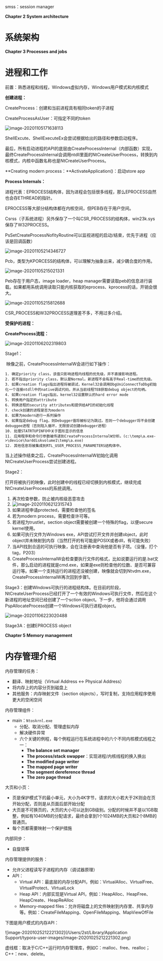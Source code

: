 smss：session manager

**Chapter 2 System architecture**

# 系统架构

**Chapter 3 Processes and jobs**

# 进程和工作

前置：熟悉进程和线程，Windows虚拟内存，Windows用户模式和内核模式

**创建进程：**

CreateProcess：创建和当前进程具有相同token的子进程

CreateProcessAsUser：可指定不同的token

![image-20201105171638113](notes.assets/image-20201105171638113.png)

ShellExcute、ShellExecuteEx会尝试根据给出的路径和参数启动程序。

最后，所有启动进程的API的底层由CreateProcessInternal（内部函数）实现，最终CreateProcessInternal会调用ntdll里面的NtCreateUserProcess，转换到内核模式，内核中函数名称也是NtCreateUserProcess。

**Creating modern process：**ActivateApplication()：启动store app

**Process Internals：**

进程代表：EPROCESS结构体，因为进程会包括很多线程，那么EPROCESS自然也会存ETHREAD的指针。

EPROCESS等大部分结构体都在内核空间，但PEB存在于用户空间。

Csrss（子系统进程）另外保存了一个叫CSR_PROCESS的结构体，win23k.sys保存了W32PROCESS。

PsSetCreateProcessNofityRoutine可以监视进程的启动/结束，优先于进程（应该是回调函数）

![image-20201105214346727](notes.assets/image-20201105214346727.png)

Pcb，类型为KPORCESS的结构体，可以理解为抽象出来，减少耦合度的作用。

![image-20201105215021331](notes.assets/image-20201105215021331.png)

Peb存在于用户态，image loader，heap manager需要读取peb的信息进行装载。如果都用系统调用读取只能内核获取的eprocess、kprocess的话，开销会很大。

![image-20201105215812688](notes.assets/image-20201105215812688.png)

CSR_PROCESS和W32PROCESS道理差不多，不用过多介绍。

**受保护的进程：**

**CreateProcess流程：**

![image-20201106202319803](notes.assets/image-20201106202319803.png)

Stage1：

​	映像之前，CreateProcessInternalW会进行如下操作：

	1. 确定priority class，该值只影响进程内线程的优先级，并不直接影响进程。
 	2. 若不指出priority class，默认是Normal。新进程不会有高于Real-time的优先级。
 	3. 如果creation flags指出进程将被调试，Kernel32会调用DbgUniConnectToDbg初始化一个连接ntdll中的native调试代码，并从当前线程TEB获取debug object的句柄。
 	4. 如果creation flags指出，kernel32设置默认的hard error mode
 	5. 转换用户指定的attribute
 	6. 转换进程的security attributes和提供给API的初始化线程
 	7. check创建的进程是否为modern
 	8. 如果为modern进行一系列操作
 	9. 如果指定debug flag，则Debugger值将被标记为跳过。否则一个debugger将不会创建debuggee进程（否则陷入循环，无限尝试创建debugger进程）
 	10. 处理STATRTUPINFO中关于图形显示的信息
 	11. 应用程序和命令行参数被传递到CreateProcessInternalW分析。(c:\temp\a.exe->\device\harddiskvolume1\temp\a.exe)
 	12. 其他信息将被集成到RTL_USER_PROCESS_PARAMETERS结构体中。

当上述操作结束之后，CreateProcessInternalW初始化调用NtCreateUserProcess尝试创建进程。

Stage2：

​	打开将被执行的映像，此时创建中的线程已经切换到内核模式，继续完成NtCreateUserProcess的系统调用。

1. 再次检查参数，防止被内核级恶意攻击
2. ![image-20201106212315743](notes.assets/image-20201106212315743.png)
3. 如果进程申请protected，需要检查他的签名
4. 若为modern process，需要检查许可等。
5. 若进程为trustlet，section object需要被创建一个特殊的flag，以便secure kernel使用。
6. 如果可执行文件为Windows exe，API尝试打开文件并创建object，此时object并未映射到内存（当然打开的有可能是POSIX或者dll，有可能失败）
7. 当API找到合适的可执行映象，会在注册表中查询他是否有子项。（没懂，打个tag，P203）
8. CreateProcessInternalW会检查要执行文件的格式，比如说要运行的是.bat文件，那么启动的进程就是cmd.exe，如果是exe则检查他的位数、是否可兼容运行等。如果一个支持运行的进程还没被创建，映像就会切到Ntvdm.exe，CreateProcessInternalW再次回到步骤1。

Stage3：创建WIndows可执行的进程结构体。在目前的阶段，NtCreateUserProcess已经打开了一个有效的Windows可执行文件，然后在这个新进程的地址空间已经创建了一个sction object。下一步，他将会通过调用PspAllocateProcess创建一个Windows可执行进程object。

![image-20201106223020488](notes.assets/image-20201106223020488.png)

Stage3A：创建EPROCESS object



**Chapter 5 Memory management**

# 内存管理介绍

内存管理的任务：

- 翻译、映射地址（Virtual Address <-> Physical Address）
- 将内存上的内容分页到磁盘上
- 其他服务：内存映射文件（section objects），写时复制，支持应用程序使用更大的空闲空间

内存管理组件：

- main：`Ntoskrnl.exe`
  - 分配、取消分配、管理虚拟内存
  - 解决硬件异常
  - 六个关键的例程，每个例程运行在系统进程中的六个不同内核模式线程之一：
    - **The balance set manager**
    - **The process/stack swapper**：实现进程/内核线程的换入换出
    - **The modified page writer** 
    - **The mapped page writer**
    - **The segment dereference thread**
    - **The zero page thread**

大页和小页：

- 页是保护模式下的最小单元，大小为4K字节，请求的大小若大于2K则会在页开始分配，否则是从页面后部开始分配
- 大页是不可换页的，大页的大小可以达到GB级别。分配的时候并不是以1GB取整，例如有1040MB的分配请求，最终会拿到1个1024MB的大页和2个8MB的普通页。
- 每个页都需要映射一个保护措施

内部同步：

- 自旋锁等

内存管理提供的服务：

- 允许父进程读写子进程的内存（调试器原理）
- API：
  - Virtual API：最底层的内存分配API，例如：VirtualAlloc、VirtualFree、VIrtualProtect、VIrtualLock
  - Heap API：内部实现是Virtual API，例如：HeapAlloc、HeapFree、HeapCreate、HeapReAlloc
  - Memory-mapped files：允许将磁盘上的文件映射到内存里、共享内存等。例如：CreateFileMapping、OpenFileMapping、MapViewOfFile

下图是用户模式的内存API：

![image-20201025212221302](/Users/2st/Library/Application Support/typora-user-images/image-20201025212221302.png)



虚线框：取决于C/C++运行时内存管理库，例如C：malloc、free、realloc；C++：new、delete。